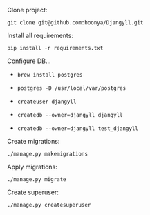 Clone project:

`git clone git@github.com:boonya/Djangyll.git`

Install all requirements:

`pip install -r requirements.txt`

Configure DB...

- `brew install postgres`

- `postgres -D /usr/local/var/postgres`

- `createuser djangyll`

- `createdb --owner=djangyll djangyll`

- `createdb --owner=djangyll test_djangyll`

Create migrations:

`./manage.py makemigrations`

Apply migrations:

`./manage.py migrate`

Create superuser:

`./manage.py createsuperuser`
